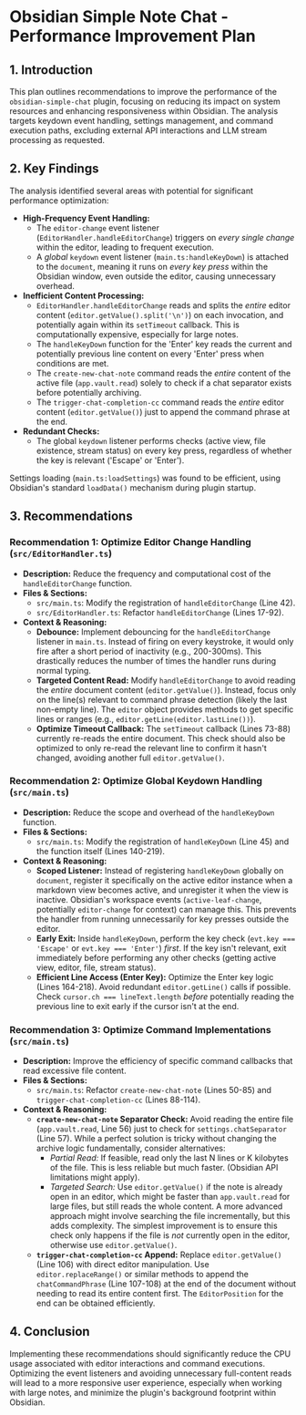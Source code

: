 # Obsidian Simple Note Chat - Performance Improvement Plan

## 1. Introduction

This plan outlines recommendations to improve the performance of the `obsidian-simple-chat` plugin, focusing on reducing its impact on system resources and enhancing responsiveness within Obsidian. The analysis targets keydown event handling, settings management, and command execution paths, excluding external API interactions and LLM stream processing as requested.

## 2. Key Findings

The analysis identified several areas with potential for significant performance optimization:

*   **High-Frequency Event Handling:**
    *   The `editor-change` event listener (`EditorHandler.handleEditorChange`) triggers on *every single change* within the editor, leading to frequent execution.
    *   A *global* `keydown` event listener (`main.ts:handleKeyDown`) is attached to the `document`, meaning it runs on *every key press* within the Obsidian window, even outside the editor, causing unnecessary overhead.
*   **Inefficient Content Processing:**
    *   `EditorHandler.handleEditorChange` reads and splits the *entire* editor content (`editor.getValue().split('\n')`) on each invocation, and potentially again within its `setTimeout` callback. This is computationally expensive, especially for large notes.
    *   The `handleKeyDown` function for the 'Enter' key reads the current and potentially previous line content on every 'Enter' press when conditions are met.
    *   The `create-new-chat-note` command reads the *entire* content of the active file (`app.vault.read`) solely to check if a chat separator exists before potentially archiving.
    *   The `trigger-chat-completion-cc` command reads the *entire* editor content (`editor.getValue()`) just to append the command phrase at the end.
*   **Redundant Checks:**
    *   The global `keydown` listener performs checks (active view, file existence, stream status) on every key press, regardless of whether the key is relevant ('Escape' or 'Enter').

Settings loading (`main.ts:loadSettings`) was found to be efficient, using Obsidian's standard `loadData()` mechanism during plugin startup.

## 3. Recommendations

### Recommendation 1: Optimize Editor Change Handling (`src/EditorHandler.ts`)

*   **Description:** Reduce the frequency and computational cost of the `handleEditorChange` function.
*   **Files & Sections:**
    *   `src/main.ts`: Modify the registration of `handleEditorChange` (Line 42).
    *   `src/EditorHandler.ts`: Refactor `handleEditorChange` (Lines 17-92).
*   **Context & Reasoning:**
    *   **Debounce:** Implement debouncing for the `handleEditorChange` listener in `main.ts`. Instead of firing on every keystroke, it would only fire after a short period of inactivity (e.g., 200-300ms). This drastically reduces the number of times the handler runs during normal typing.
    *   **Targeted Content Read:** Modify `handleEditorChange` to avoid reading the *entire* document content (`editor.getValue()`). Instead, focus only on the line(s) relevant to command phrase detection (likely the last non-empty line). The `editor` object provides methods to get specific lines or ranges (e.g., `editor.getLine(editor.lastLine())`).
    *   **Optimize Timeout Callback:** The `setTimeout` callback (Lines 73-88) currently re-reads the entire document. This check should also be optimized to only re-read the relevant line to confirm it hasn't changed, avoiding another full `editor.getValue()`.

### Recommendation 2: Optimize Global Keydown Handling (`src/main.ts`)

*   **Description:** Reduce the scope and overhead of the `handleKeyDown` function.
*   **Files & Sections:**
    *   `src/main.ts`: Modify the registration of `handleKeyDown` (Line 45) and the function itself (Lines 140-219).
*   **Context & Reasoning:**
    *   **Scoped Listener:** Instead of registering `handleKeyDown` globally on `document`, register it specifically on the active editor instance when a markdown view becomes active, and unregister it when the view is inactive. Obsidian's workspace events (`active-leaf-change`, potentially `editor-change` for context) can manage this. This prevents the handler from running unnecessarily for key presses outside the editor.
    *   **Early Exit:** Inside `handleKeyDown`, perform the key check (`evt.key === 'Escape'` or `evt.key === 'Enter'`) *first*. If the key isn't relevant, exit immediately before performing any other checks (getting active view, editor, file, stream status).
    *   **Efficient Line Access (Enter Key):** Optimize the Enter key logic (Lines 164-218). Avoid redundant `editor.getLine()` calls if possible. Check `cursor.ch === lineText.length` *before* potentially reading the previous line to exit early if the cursor isn't at the end.

### Recommendation 3: Optimize Command Implementations (`src/main.ts`)

*   **Description:** Improve the efficiency of specific command callbacks that read excessive file content.
*   **Files & Sections:**
    *   `src/main.ts`: Refactor `create-new-chat-note` (Lines 50-85) and `trigger-chat-completion-cc` (Lines 88-114).
*   **Context & Reasoning:**
    *   **`create-new-chat-note` Separator Check:** Avoid reading the entire file (`app.vault.read`, Line 56) just to check for `settings.chatSeparator` (Line 57). While a perfect solution is tricky without changing the archive logic fundamentally, consider alternatives:
        *   *Partial Read:* If feasible, read only the last N lines or K kilobytes of the file. This is less reliable but much faster. (Obsidian API limitations might apply).
        *   *Targeted Search:* Use `editor.getValue()` if the note is already open in an editor, which might be faster than `app.vault.read` for large files, but still reads the whole content. A more advanced approach might involve searching the file incrementally, but this adds complexity. The simplest improvement is to ensure this check only happens if the file is *not* currently open in the editor, otherwise use `editor.getValue()`.
    *   **`trigger-chat-completion-cc` Append:** Replace `editor.getValue()` (Line 106) with direct editor manipulation. Use `editor.replaceRange()` or similar methods to append the `chatCommandPhrase` (Line 107-108) at the end of the document without needing to read its entire content first. The `EditorPosition` for the end can be obtained efficiently.

## 4. Conclusion

Implementing these recommendations should significantly reduce the CPU usage associated with editor interactions and command executions. Optimizing the event listeners and avoiding unnecessary full-content reads will lead to a more responsive user experience, especially when working with large notes, and minimize the plugin's background footprint within Obsidian.